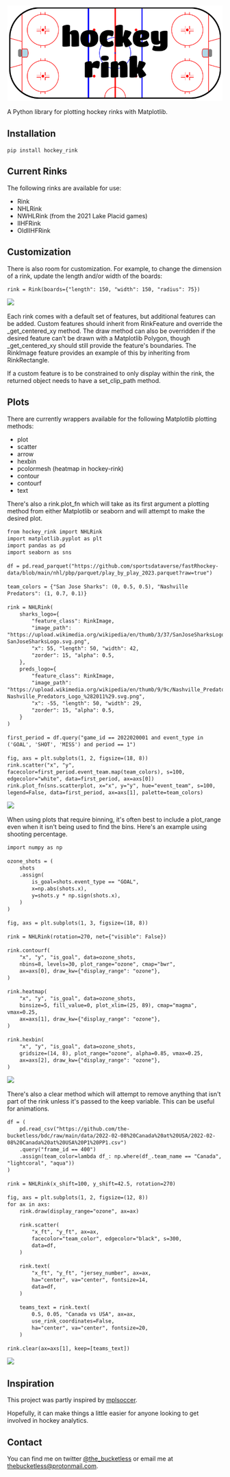 ![](images/hockey-rink-logo.png)

A Python library for plotting hockey rinks with Matplotlib.

## Installation
```pip install hockey_rink```

## Current Rinks

The following rinks are available for use:
- Rink
- NHLRink
- NWHLRink (from the 2021 Lake Placid games)
- IIHFRink
- OldIIHFRink

## Customization
There is also room for customization. For example, to change the dimension of a rink, update the length and/or width of the boards:

```
rink = Rink(boards={"length": 150, "width": 150, "radius": 75})
```
  
![](images/circular-rink.png)

Each rink comes with a default set of features, but additional features can be added. Custom features should inherit 
from RinkFeature and override the _get_centered_xy method. The draw method can also be overridden if the desired feature can't be drawn
with a Matplotlib Polygon, though _get_centered_xy should still provide the feature's boundaries. The RinkImage
feature provides an example of this by inheriting from RinkRectangle.

If a custom feature is to be constrained to only display within the rink, the returned object needs to have a 
set_clip_path method.

## Plots
There are currently wrappers available for the following Matplotlib plotting methods:  
- plot  
- scatter  
- arrow  
- hexbin  
- pcolormesh (heatmap in hockey-rink)  
- contour  
- contourf  
- text
    
There's also a rink.plot_fn which will take as its first argument a plotting method from either Matplotlib or seaborn 
and will attempt to make the desired plot.
  
```
from hockey_rink import NHLRink
import matplotlib.pyplot as plt
import pandas as pd
import seaborn as sns

df = pd.read_parquet("https://github.com/sportsdataverse/fastRhockey-data/blob/main/nhl/pbp/parquet/play_by_play_2023.parquet?raw=true")

team_colors = {"San Jose Sharks": (0, 0.5, 0.5), "Nashville Predators": (1, 0.7, 0.1)}

rink = NHLRink(
    sharks_logo={
        "feature_class": RinkImage,
        "image_path": "https://upload.wikimedia.org/wikipedia/en/thumb/3/37/SanJoseSharksLogo.svg/330px-SanJoseSharksLogo.svg.png",
        "x": 55, "length": 50, "width": 42,
        "zorder": 15, "alpha": 0.5,
    },
    preds_logo={
        "feature_class": RinkImage,
        "image_path": "https://upload.wikimedia.org/wikipedia/en/thumb/9/9c/Nashville_Predators_Logo_%282011%29.svg/330px-Nashville_Predators_Logo_%282011%29.svg.png",
        "x": -55, "length": 50, "width": 29,
        "zorder": 15, "alpha": 0.5,
    }
)

first_period = df.query("game_id == 2022020001 and event_type in ('GOAL', 'SHOT', 'MISS') and period == 1")

fig, axs = plt.subplots(1, 2, figsize=(18, 8))
rink.scatter("x", "y", facecolor=first_period.event_team.map(team_colors), s=100, edgecolor="white", data=first_period, ax=axs[0])
rink.plot_fn(sns.scatterplot, x="x", y="y", hue="event_team", s=100, legend=False, data=first_period, ax=axs[1], palette=team_colors)
```
![](images/scatter.png)

When using plots that require binning, it's often best to include a plot_range even when it isn't being used to 
find the bins. Here's an example using shooting percentage.

```
import numpy as np

ozone_shots = (
    shots
    .assign(
        is_goal=shots.event_type == "GOAL",
        x=np.abs(shots.x),
        y=shots.y * np.sign(shots.x),
    )
)

fig, axs = plt.subplots(1, 3, figsize=(18, 8))

rink = NHLRink(rotation=270, net={"visible": False})

rink.contourf(
    "x", "y", "is_goal", data=ozone_shots, 
    nbins=8, levels=30, plot_range="ozone", cmap="bwr",
    ax=axs[0], draw_kw={"display_range": "ozone"},
)

rink.heatmap(
    "x", "y", "is_goal", data=ozone_shots, 
    binsize=5, fill_value=0, plot_xlim=(25, 89), cmap="magma", vmax=0.25,
    ax=axs[1], draw_kw={"display_range": "ozone"},
)

rink.hexbin(
    "x", "y", "is_goal", data=ozone_shots,
    gridsize=(14, 8), plot_range="ozone", alpha=0.85, vmax=0.25,
    ax=axs[2], draw_kw={"display_range": "ozone"},
)
```
![](images/binned-plots.png)

There's also a clear method which will attempt to remove anything that isn't part of the rink unless it's passed 
to the keep variable. This can be useful for animations.
```
df = (
    pd.read_csv("https://github.com/the-bucketless/bdc/raw/main/data/2022-02-08%20Canada%20at%20USA/2022-02-08%20Canada%20at%20USA%20P1%20PP1.csv")
    .query("frame_id == 400")
    .assign(team_color=lambda df_: np.where(df_.team_name == "Canada", "lightcoral", "aqua"))
)

rink = NHLRink(x_shift=100, y_shift=42.5, rotation=270)

fig, axs = plt.subplots(1, 2, figsize=(12, 8))
for ax in axs:
    rink.draw(display_range="ozone", ax=ax)
    
    rink.scatter(
        "x_ft", "y_ft", ax=ax,
        facecolor="team_color", edgecolor="black", s=300,
        data=df,
    )

    rink.text(
        "x_ft", "y_ft", "jersey_number", ax=ax,
        ha="center", va="center", fontsize=14, 
        data=df,
    )
    
    teams_text = rink.text(
        0.5, 0.05, "Canada vs USA", ax=ax,
        use_rink_coordinates=False,
        ha="center", va="center", fontsize=20,
    )

rink.clear(ax=axs[1], keep=[teams_text])
```
![](images/clear-example.png)

## Inspiration
This project was partly inspired by [mplsoccer](https://github.com/andrewRowlinson/mplsoccer).

Hopefully, it can make things a little easier for anyone looking to get involved in hockey analytics.

## Contact
You can find me on twitter [@the_bucketless](https://twitter.com/the_bucketless) or email me at thebucketless@protonmail.com.
